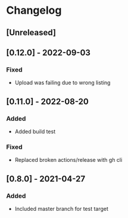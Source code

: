 # Changelog

## [Unreleased]

## [0.12.0] - 2022-09-03

### Fixed

- Upload was failing due to wrong listing

## [0.11.0] - 2022-08-20

### Added

- Added build test

### Fixed

- Replaced broken actions/release with gh cli

## [0.8.0] - 2021-04-27

### Added

- Included master branch for test target

